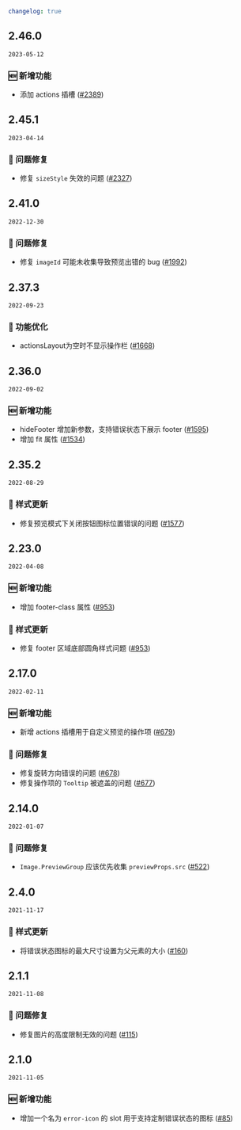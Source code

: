 ```yaml
changelog: true
```

## 2.46.0

`2023-05-12`

### 🆕 新增功能

- 添加 actions 插槽 ([#2389](https://github.com/arco-design/arco-design-vue/pull/2389))


## 2.45.1

`2023-04-14`

### 🐛 问题修复

- 修复 `sizeStyle` 失效的问题 ([#2327](https://github.com/arco-design/arco-design-vue/pull/2327))


## 2.41.0

`2022-12-30`

### 🐛 问题修复

- 修复 `imageId` 可能未收集导致预览出错的 bug ([#1992](https://github.com/arco-design/arco-design-vue/pull/1992))


## 2.37.3

`2022-09-23`

### 💎 功能优化

- actionsLayout为空时不显示操作栏 ([#1668](https://github.com/arco-design/arco-design-vue/pull/1668))


## 2.36.0

`2022-09-02`

### 🆕 新增功能

- hideFooter 增加新参数，支持错误状态下展示 footer ([#1595](https://github.com/arco-design/arco-design-vue/pull/1595))
- 增加 fit 属性 ([#1534](https://github.com/arco-design/arco-design-vue/pull/1534))


## 2.35.2

`2022-08-29`

### 💅 样式更新

- 修复预览模式下关闭按钮图标位置错误的问题 ([#1577](https://github.com/arco-design/arco-design-vue/pull/1577))


## 2.23.0

`2022-04-08`

### 🆕 新增功能

- 增加 footer-class  属性 ([#953](https://github.com/arco-design/arco-design-vue/pull/953))

### 💅 样式更新

- 修复 footer 区域底部圆角样式问题 ([#953](https://github.com/arco-design/arco-design-vue/pull/953))


## 2.17.0

`2022-02-11`

### 🆕 新增功能

- 新增 actions 插槽用于自定义预览的操作项 ([#679](https://github.com/arco-design/arco-design-vue/pull/679))

### 🐛 问题修复

- 修复旋转方向错误的问题 ([#678](https://github.com/arco-design/arco-design-vue/pull/678))
- 修复操作项的 `Tooltip` 被遮盖的问题 ([#677](https://github.com/arco-design/arco-design-vue/pull/677))


## 2.14.0

`2022-01-07`

### 🐛 问题修复

- `Image.PreviewGroup` 应该优先收集 `previewProps.src` ([#522](https://github.com/arco-design/arco-design-vue/pull/522))


## 2.4.0

`2021-11-17`

### 💅 样式更新

- 将错误状态图标的最大尺寸设置为父元素的大小 ([#160](https://github.com/arco-design/arco-design-vue/pull/160))


## 2.1.1

`2021-11-08`

### 🐛 问题修复

- 修复图片的高度限制无效的问题 ([#115](https://github.com/arco-design/arco-design-vue/pull/115))


## 2.1.0

`2021-11-05`

### 🆕 新增功能

- 增加一个名为 `error-icon` 的 slot 用于支持定制错误状态的图标 ([#85](https://github.com/arco-design/arco-design-vue/pull/85))

